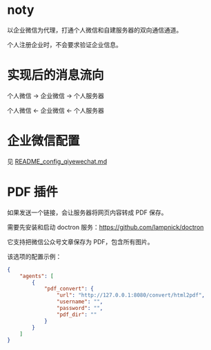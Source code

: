 # noty

以企业微信为代理，打通个人微信和自建服务器的双向通信通道。

个人注册企业时，不会要求验证企业信息。

# 实现后的消息流向

个人微信 -> 企业微信 -> 个人服务器  

个人微信 <- 企业微信 <- 个人服务器

# 企业微信配置

见 [README_config_qiyewechat.md](./README_config_qiyewechat.md)

# PDF 插件

如果发送一个链接，会让服务器将网页内容转成 PDF 保存。

需要先安装和启动 doctron 服务：https://github.com/lampnick/doctron

它支持把微信公众号文章保存为 PDF，包含所有图片。

该选项的配置示例：

```json
{
    "agents": [
        {
            "pdf_convert": {
                "url": "http://127.0.0.1:8080/convert/html2pdf",
                "username": "",
                "password": "",
                "pdf_dir": ""
            }
        }
    ]
}
```